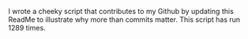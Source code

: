 I wrote a cheeky script that contributes to my Github by updating this ReadMe to illustrate why more than commits matter. This script has run 1289 times.